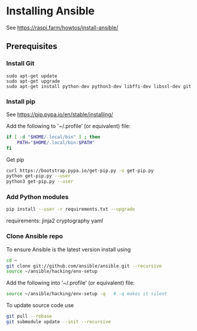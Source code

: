 # Installing Ansible

See https://raspi.farm/howtos/install-ansible/

## Prerequisites

### Install Git

```base
sudo apt-get update
sudo apt-get upgrade
sudo apt-get install python-dev python3-dev libffi-dev libssl-dev git
```

### Install pip

See https://pip.pypa.io/en/stable/installing/

Add the following to '~/.profile’ (or equivalent) file:

```bash
if [ -d "$HOME/.local/bin" ] ; then
    PATH="$HOME/.local/bin:$PATH"
fi
```

Get pip

```bash
curl https://bootstrap.pypa.io/get-pip.py -o get-pip.py
python get-pip.py --user
python3 get-pip.py --user
```

### Add Python modules

```bash
pip install --user -r requirements.txt --upgrade
```

requirements:
jinja2
cryptography
yaml

### Clone Ansible repo

To ensure Ansible is the latest version install using

```bash
cd ~
git clone git://github.com/ansible/ansible.git --recursive
source ~/ansible/hacking/env-setup
```

Add the following into ‘~/.profile’ (or equivalent) file:

```bash
source ~/ansible/hacking/env-setup -q   # -q makes it silent
```

To update source code use

```bash
git pull --rebase
git submodule update --init --recursive
```


